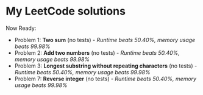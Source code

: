 # My LeetCode solutions

Now Ready:
- Problem 1: **Two sum** (no tests) - *Runtime beats 50.40%, memory usage beats 99.98%*
- Problem 2: **Add two numbers** (no tests) - *Runtime beats 50.40%, memory usage beats 99.98%*
- Problem 3: **Longest substring without repeating characters** (no tests) - *Runtime beats 50.40%, memory usage beats 99.98%*
- Problem 7: **Reverse integer** (no tests) - *Runtime beats 50.40%, memory usage beats 99.98%*
